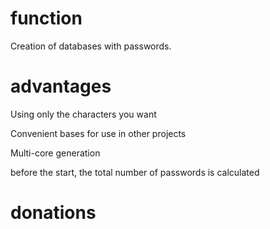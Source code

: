 # function
Creation of databases with passwords.

# advantages

Using only the characters you want

Convenient bases for use in other projects

Multi-core generation

before the start, the total number of passwords is calculated

# donations
